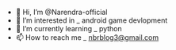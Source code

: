 - 👋 Hi, I’m @Narendra-official
- 👀 I’m interested in _ android game devlopment
- 🌱 I’m currently learning _ python
- 📫 How to reach me _ nbrblog3@gmail.com

<!---
Narendra-official/Narendra-official is a ✨ special ✨ repository because its `README.md` (this file) appears on your GitHub profile.
You can click the Preview link to take a look at your changes.
--->
